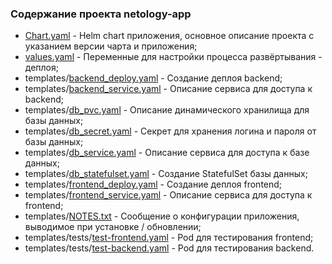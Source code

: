 ### Содержание проекта **netology-app**

  - [Chart.yaml](./netology-app/Chart.yaml) - Helm chart приложения, основное описание проекта с указанием версии чарта и приложения;
  - [values.yaml](./netology-app/values.yaml) - Переменные для настройки процесса развёртывания - деплоя;
  - templates/[backend_deploy.yaml](./netology-app/templates/backend_deploy.yaml) - Создание деплоя backend;
  - templates/[backend_service.yaml](./netology-app/templates/backend_service.yaml) - Описание сервиса для доступа к backend;
  - templates/[db_pvc.yaml](./netology-app/templates/db_pvc.yaml) - Описание динамического хранилища для базы данных;
  - templates/[db_secret.yaml](./netology-app/templates/db_secret.yaml) - Секрет для хранения логина и пароля от базы данных;
  - templates/[db_service.yaml](./netology-app/templates/db_service.yaml) - Описание сервиса для доступа к базе данных;
  - templates/[db_statefulset.yaml](./netology-app/templates/db_statefulset.yaml) - Создание StatefulSet базы данных;
  - templates/[frontend_deploy.yaml](./netology-app/templates/frontend_deploy.yaml) - Создание деплоя frontend;
  - templates/[frontend_service.yaml](./netology-app/templates/frontend_service.yaml) - Описание сервиса для доступа к frontend;
  - templates/[NOTES.txt](./netology-app/templates/NOTES.txt) - Сообщение о конфигурации приложения, выводимое при установке / обновлении;
  - templates/tests/[test-frontend.yaml](./netology-app/templates/tests/test-frontend.yaml) - Pod для тестирования frontend;
  - templates/tests/[test-backend.yaml](./netology-app/templates/tests/test-backend.yaml) - Pod для тестирования backend.

